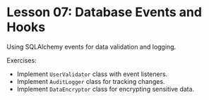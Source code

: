 # Lesson 07: Database Events and Hooks

Using SQLAlchemy events for data validation and logging.

Exercises:
- Implement `UserValidator` class with event listeners.
- Implement `AuditLogger` class for tracking changes.
- Implement `DataEncryptor` class for encrypting sensitive data.


